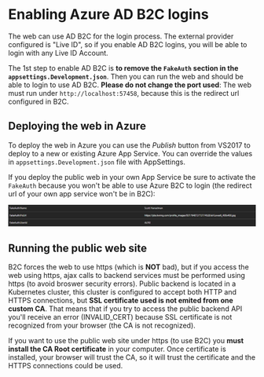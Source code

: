 # Enabling Azure AD B2C logins

The web can use AD B2C for the login process. The external provider configured is "Live ID", so if you enable AD B2C logins, you will be able to login with any Live ID Account.

The 1st step to enable AD B2C is **to remove the `FakeAuth` section in the `appsettings.Development.json`**. Then you can run the web and should be able to login to use AD B2C. **Please do not change the port used**: The web must run under `http://localhost:57458`, because this is the redirect url configured in B2C.

## Deploying the web in Azure

To deploy the web in Azure you can use the _Publish_ button from VS2017 to deploy to a new or existing Azure App Service. You can override the values in `appsettings.Development.json` file with AppSettings.

If you deploy the public web in your own App Service be sure to activate the `FakeAuth` because you won't be able to use Azure B2C to login (the redirect url of your own app service won't be in B2C):

![fake auth](Images/fakeauth-settings.png)

## Running the public web site

B2C forces the web to use https (which is **NOT** bad), but if you access the web using https, ajax calls to backend services must be performed using https (to avoid broswer security errors). Public backend is located in a Kubernetes cluster, this cluster is configured to accept both HTTP and HTTPS connections, but **SSL certificate used is not emited from one custom CA**. That means that if you try to access the public backend API you'll receive an error (INVALID_CERT) because SSL certificate is not recognized from your browser (the CA is not recognized).

If you want to use the public web site under https (to use B2C) you **must install the CA Root certificate** in your computer. Once certificate is installed, your browser will trust the CA, so it will trust the certificate and the HTTPS connections could be used.
